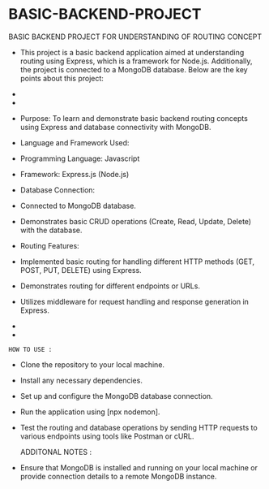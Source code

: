 # BASIC-BACKEND-PROJECT
BASIC BACKEND PROJECT FOR UNDERSTANDING OF ROUTING CONCEPT

* This project is a basic backend application aimed at understanding routing using Express, which is a framework for Node.js. Additionally, the project is connected to a MongoDB database. Below are the key points about this project:

* 
* 

* Purpose: To learn and demonstrate basic backend routing concepts using Express and database connectivity with MongoDB.
* Language and Framework Used:
* Programming Language: Javascript
* Framework: Express.js (Node.js)
* Database Connection:
* Connected to MongoDB database.
* Demonstrates basic CRUD operations (Create, Read, Update, Delete) with the database.
* Routing Features:
* Implemented basic routing for handling different HTTP methods (GET, POST, PUT, DELETE) using Express.
* Demonstrates routing for different endpoints or URLs.
* Utilizes middleware for request handling and response generation in Express.
* 
* 



    HOW TO USE :

  
* Clone the repository to your local machine.
* Install any necessary dependencies.
* Set up and configure the MongoDB database connection.
* Run the application using [npx nodemon].
* Test the routing and database operations by sending HTTP requests to various endpoints using tools like Postman or cURL.




   ADDITONAL NOTES :


  
* Ensure that MongoDB is installed and running on your local machine or provide connection details to a remote MongoDB instance.
